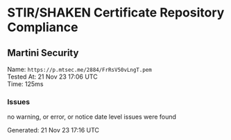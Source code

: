 # STIR/SHAKEN Certificate Repository Compliance

## Martini Security

Name: `https://p.mtsec.me/2884/FrRsV50vLngT.pem`\
Tested At: 21 Nov 23 17:06 UTC\
Time: 125ms

### Issues

no warning, or error, or notice date level issues were found

Generated: 21 Nov 23 17:16 UTC